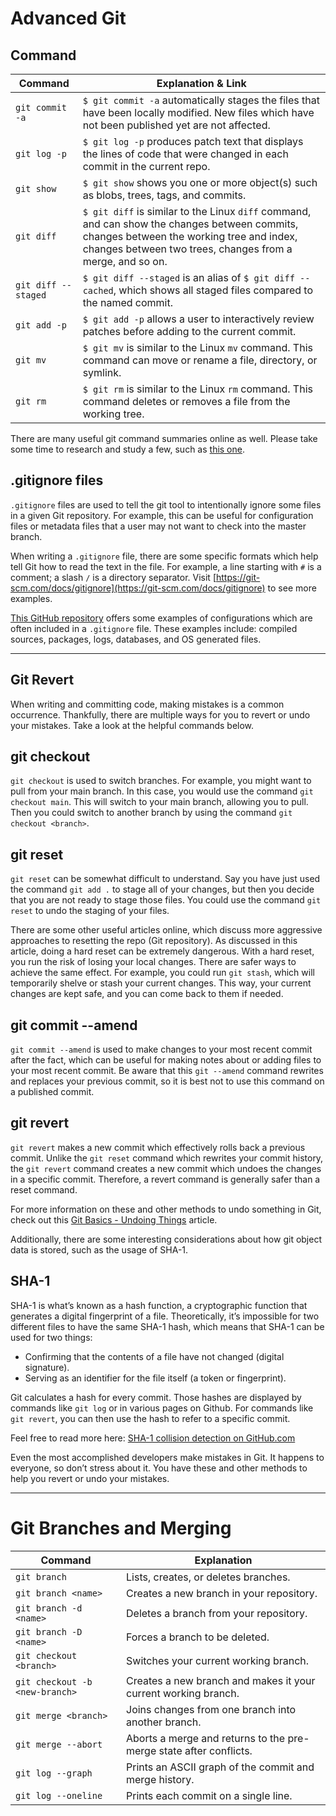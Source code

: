 
# Advanced Git

## Command

| Command               | Explanation & Link                                                                 |
|-----------------------|------------------------------------------------------------------------------------|
| `git commit -a`       | `$ git commit -a` automatically stages the files that have been locally modified. New files which have not been published yet are not affected. |
| `git log -p`          | `$ git log -p` produces patch text that displays the lines of code that were changed in each commit in the current repo. |
| `git show`            | `$ git show` shows you one or more object(s) such as blobs, trees, tags, and commits. |
| `git diff`            | `$ git diff` is similar to the Linux `diff` command, and can show the changes between commits, changes between the working tree and index, changes between two trees, changes from a merge, and so on. |
| `git diff --staged`   | `$ git diff --staged` is an alias of `$ git diff --cached`, which shows all staged files compared to the named commit. |
| `git add -p`          | `$ git add -p` allows a user to interactively review patches before adding to the current commit. |
| `git mv`              | `$ git mv` is similar to the Linux `mv` command. This command can move or rename a file, directory, or symlink. |
| `git rm`              | `$ git rm` is similar to the Linux `rm` command. This command deletes or removes a file from the working tree. |

There are many useful git command summaries online as well. Please take some time to research and study a few, such as [this one](https://git-scm.com/docs).

## .gitignore files

`.gitignore` files are used to tell the git tool to intentionally ignore some files in a given Git repository. For example, this can be useful for configuration files or metadata files that a user may not want to check into the master branch.

When writing a `.gitignore` file, there are some specific formats which help tell Git how to read the text in the file. For example, a line starting with `#` is a comment; a slash `/` is a directory separator. Visit [https://git-scm.com/docs/gitignore](https://git-scm.com/docs/gitignore) to see more examples.

[This GitHub repository](https://github.com/github/gitignore) offers some examples of configurations which are often included in a `.gitignore` file. These examples include: compiled sources, packages, logs, databases, and OS generated files.

--- 

## Git Revert

When writing and committing code, making mistakes is a common occurrence. Thankfully, there are multiple ways for you to revert or undo your mistakes. Take a look at the helpful commands below.

## git checkout
`git checkout` is used to switch branches. For example, you might want to pull from your main branch. In this case, you would use the command `git checkout main`. This will switch to your main branch, allowing you to pull. Then you could switch to another branch by using the command `git checkout <branch>`.

## git reset
`git reset` can be somewhat difficult to understand. Say you have just used the command `git add .` to stage all of your changes, but then you decide that you are not ready to stage those files. You could use the command `git reset` to undo the staging of your files.

There are some other useful articles online, which discuss more aggressive approaches to resetting the repo (Git repository). As discussed in this article, doing a hard reset can be extremely dangerous. With a hard reset, you run the risk of losing your local changes. There are safer ways to achieve the same effect. For example, you could run `git stash`, which will temporarily shelve or stash your current changes. This way, your current changes are kept safe, and you can come back to them if needed.

## git commit --amend
`git commit --amend` is used to make changes to your most recent commit after the fact, which can be useful for making notes about or adding files to your most recent commit. Be aware that this `git --amend` command rewrites and replaces your previous commit, so it is best not to use this command on a published commit.

## git revert
`git revert` makes a new commit which effectively rolls back a previous commit. Unlike the `git reset` command which rewrites your commit history, the `git revert` command creates a new commit which undoes the changes in a specific commit. Therefore, a revert command is generally safer than a reset command.

For more information on these and other methods to undo something in Git, check out this [Git Basics - Undoing Things](https://git-scm.com/book/en/v2/Git-Basics-Undoing-Things) article.

Additionally, there are some interesting considerations about how git object data is stored, such as the usage of SHA-1.

## SHA-1
SHA-1 is what’s known as a hash function, a cryptographic function that generates a digital fingerprint of a file. Theoretically, it’s impossible for two different files to have the same SHA-1 hash, which means that SHA-1 can be used for two things:
- Confirming that the contents of a file have not changed (digital signature).
- Serving as an identifier for the file itself (a token or fingerprint).

Git calculates a hash for every commit. Those hashes are displayed by commands like `git log` or in various pages on Github. For commands like `git revert`, you can then use the hash to refer to a specific commit.

Feel free to read more here: [SHA-1 collision detection on GitHub.com](https://github.blog/2017-03-20-sha-1-collision-detection-on-github-com/)

Even the most accomplished developers make mistakes in Git. It happens to everyone, so don’t stress about it. You have these and other methods to help you revert or undo your mistakes.


---


# Git Branches and Merging

| Command                        | Explanation                                                                 |
|---------------------------------|-----------------------------------------------------------------------------|
| `git branch`                    | Lists, creates, or deletes branches.                                         |
| `git branch <name>`             | Creates a new branch in your repository.                                     |
| `git branch -d <name>`          | Deletes a branch from your repository.                                       |
| `git branch -D <name>`          | Forces a branch to be deleted.                                               |
| `git checkout <branch>`         | Switches your current working branch.                                        |
| `git checkout -b <new-branch>`  | Creates a new branch and makes it your current working branch.               |
| `git merge <branch>`            | Joins changes from one branch into another branch.                           |
| `git merge --abort`             | Aborts a merge and returns to the pre-merge state after conflicts.           |
| `git log --graph`               | Prints an ASCII graph of the commit and merge history.                       |
| `git log --oneline`             | Prints each commit on a single line.                                         |


